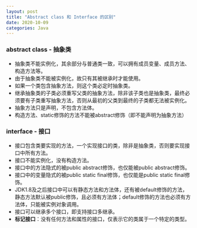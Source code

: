 ```yaml
---
layout: post
title: "Abstract class 和 Interface 的区别"
date: 2020-10-09
categories: Java
---
```


### **abstract class - 抽象类**
* 抽象类不能实例化，其余部分与普通类一致，可以拥有成员变量、成员方法、构造方法等。
* 由于抽象类不能被实例化，故只有其被继承时才能使用。
* 如果一个类包含抽象方法，则这个类必定时抽象类。
* 继承抽象类的子类必须重写父类的抽象方法，除非该子类也是抽象类，最终必须要有子类重写抽象方法，否则从最初的父类到最终的子类都无法被实例化。
* 抽象方法只是声明，不包含方法体。
* 构造方法、static修饰的方法不能被abstract修饰（即不能声明为抽象方法）

### **interface - 接口**
* 接口包含类要实现的方法，一个实现接口的类，除非是抽象类，否则要实现接口中所有方法。
* 接口不能实例化，没有构造方法。
* 接口中的方法隐式的被public abstract修饰，也仅能被public abstract修饰。
* 接口中的变量隐式的被public static final修饰，也仅能是public static final修饰。
* JDK1.8及之后接口中可以有静态方法和方法体，还有被default修饰的方法，静态方法默认被public修饰，且必须有方法体；default修饰的方法也必须有方法体，只能被实例对象调用。
* 接口可以继承多个接口，即支持接口多继承。
* **标记接口**：没有任何方法和属性的接口，仅表示它的类属于一个特定的类型。


